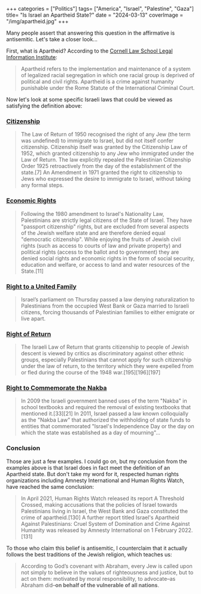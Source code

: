 +++
categories = ["Politics"]
tags= ["America", "Israel", "Palestine", "Gaza"]
title= "Is Israel an Apartheid State?"
date = "2024-03-13"
coverImage = "/img/apartheid.jpg"
+++

Many people assert that answering this question in the affirmative is antisemitic. Let's take a closer look...

<!--more-->  

First, what is Apartheid? According to the <a target="_blank" href="https://www.law.cornell.edu/wex/apartheid">Cornell Law School Legal Information Institute</a>:

> Apartheid refers to the implementation and maintenance of a system of legalized racial segregation in which one racial group is deprived of political and civil rights. Apartheid is a crime against humanity punishable under the Rome Statute of the International Criminal Court.

Now let's look at some specific Israeli laws that could be viewed as satisfying the definition above:

### <a target="_blank" href="https://en.wikipedia.org/wiki/History_of_Palestinian_nationality#:~:text=Following%20the%201980%20amendment%20to,denied%20equal%20%22democratic%20citizenship%22.">Citizenship</a>
> The Law of Return of 1950 recognised the right of any Jew (the term was undefined) to immigrate to Israel, but did not itself confer citizenship. Citizenship itself was granted by the Citizenship Law of 1952, which granted citizenship to any Jew who immigrated under the Law of Return. The law explicitly repealed the Palestinian Citizenship Order 1925 retroactively from the day of the establishment of the state.[7] An Amendment in 1971 granted the right to citizenship to Jews who expressed the desire to immigrate to Israel, without taking any formal steps.

### <a target="_blank" href="https://en.wikipedia.org/wiki/History_of_Palestinian_nationality#:~:text=Following%20the%201980%20amendment%20to,denied%20equal%20%22democratic%20citizenship%22.">Economic Rights</a>
> Following the 1980 amendment to Israel's Nationality Law, Palestinians are strictly legal citizens of the State of Israel. They have "passport citizenship" rights, but are excluded from several aspects of the Jewish welfare state and are therefore denied equal "democratic citizenship". While enjoying the fruits of Jewish civil rights (such as access to courts of law and private property) and political rights (access to the ballot and to government) they are denied social rights and economic rights in the form of social security, education and welfare, or access to land and water resources of the State.[11]

### <a target="_blank" href="https://www.reuters.com/world/middle-east/israels-knesset-passes-law-barring-palestinian-spouses-2022-03-10/">Right to a United Family</a>
> Israel’s parliament on Thursday passed a law denying naturalization to Palestinians from the occupied West Bank or Gaza married to Israeli citizens, forcing thousands of Palestinian families to either emigrate or live apart.

### <a target="_blank" href="https://en.wikipedia.org/wiki/Israeli%E2%80%93Palestinian_conflict">Right of Return</a>
> The Israeli Law of Return that grants citizenship to people of Jewish descent is viewed by critics as discriminatory against other ethnic groups, especially Palestinians that cannot apply for such citizenship under the law of return, to the territory which they were expelled from or fled during the course of the 1948 war.[195][196][197]

### <a target="_blank" href="https://en.wikipedia.org/wiki/Nakba_denial">Right to Commemorate the Nakba</a>
> In 2009 the Israeli government banned uses of the term "Nakba" in school textbooks and required the removal of existing textbooks that mentioned it.[33][21] In 2011, Israel passed a law known colloquially as the "Nakba Law" that authorized the withholding of state funds to entities that commemorated "Israel's Independence Day or the day on which the state was established as a day of mourning"...

### Conclusion
Those are just a few examples. I could go on, but my conclusion from the examples above is that Israel does in fact meet the definition of an Apartheid state. But don't take my word for it, respected human rights organizations including Amnesty International and Human Rights Watch, have reached the same conclusion:

> In April 2021, Human Rights Watch released its report A Threshold Crossed, making accusations that the policies of Israel towards Palestinians living in Israel, the West Bank and Gaza constituted the crime of apartheid.[130] A further report titled Israel's Apartheid Against Palestinians: Cruel System of Domination and Crime Against Humanity was released by Amnesty International on 1 February 2022.[131]

To those who claim this belief is antisemitic, I counterclaim that it actually follows the best traditions of the Jewish religion, which teaches us:

> According to God’s covenant with Abraham, every Jew is called upon not simply to believe in the values of righteousness and justice, but to act on them: motivated by moral responsibility, to advocate–as Abraham did–**on behalf of the vulnerable of all nations**.

